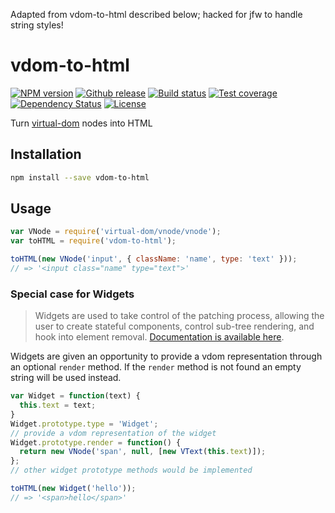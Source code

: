 

Adapted from vdom-to-html described below;
hacked for jfw to handle string styles!




# vdom-to-html

[![NPM version][npm-image]][npm-url]
[![Github release][github-image]][github-url]
[![Build status][travis-image]][travis-url]
[![Test coverage][coveralls-image]][coveralls-url]
[![Dependency Status][david-image]][david-url]
[![License][license-image]][license-url]

Turn [virtual-dom](https://github.com/Matt-Esch/virtual-dom/) nodes into HTML

## Installation

```sh
npm install --save vdom-to-html
```

## Usage

```js
var VNode = require('virtual-dom/vnode/vnode');
var toHTML = require('vdom-to-html');

toHTML(new VNode('input', { className: 'name', type: 'text' }));
// => '<input class="name" type="text">'
```

### Special case for Widgets

>Widgets are used to take control of the patching process, allowing the user to create stateful components, control sub-tree rendering, and hook into element removal.
[Documentation is available here](https://github.com/Matt-Esch/virtual-dom/blob/master/docs/widget.md).

Widgets are given an opportunity to provide a vdom representation through an optional `render` method. If the `render` method is not found an empty string will be used instead.

```js
var Widget = function(text) {
  this.text = text;
}
Widget.prototype.type = 'Widget';
// provide a vdom representation of the widget
Widget.prototype.render = function() {
  return new VNode('span', null, [new VText(this.text)]);
};
// other widget prototype methods would be implemented

toHTML(new Widget('hello'));
// => '<span>hello</span>'
```

[npm-image]: https://img.shields.io/npm/v/vdom-to-html.svg?style=flat-square
[npm-url]: https://npmjs.org/package/vdom-to-html
[github-image]: http://img.shields.io/github/release/nthtran/vdom-to-html.svg?style=flat-square
[github-url]: https://github.com/nthtran/vdom-to-html/releases
[travis-image]: https://img.shields.io/travis/nthtran/vdom-to-html.svg?style=flat-square
[travis-url]: https://travis-ci.org/nthtran/vdom-to-html
[coveralls-image]: https://img.shields.io/coveralls/nthtran/vdom-to-html.svg?style=flat-square
[coveralls-url]: https://coveralls.io/r/nthtran/vdom-to-html?branch=master
[david-image]: http://img.shields.io/david/nthtran/vdom-to-html.svg?style=flat-square
[david-url]: https://david-dm.org/nthtran/vdom-to-html
[license-image]: http://img.shields.io/npm/l/vdom-to-html.svg?style=flat-square
[license-url]: LICENSE
